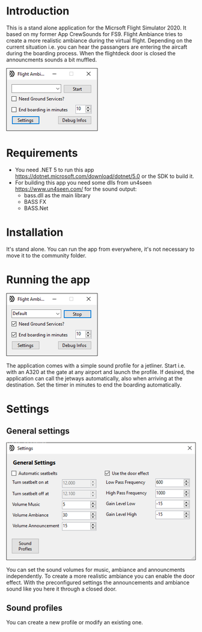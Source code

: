 # Introduction 
This is a stand alone application for the Micrsoft Flight Simulator 2020. It based on my former App CrewSounds for FS9. Flight Ambiance tries to create a more realistic ambiance during the virtual flight. Depending on the current situation i.e. you can hear the passangers are entering the aircaft during the boarding process. When the flightdeck door is closed the announcments sounds a bit muffled.

![Main](docimages/main.png)
# Requirements
* You need .NET 5 to run this app https://dotnet.microsoft.com/download/dotnet/5.0 or the SDK to build it.
* For building this app you need some dlls from un4seen https://www.un4seen.com/ for the sound output:
    * bass.dll as the main library
    * BASS FX
    * BASS.Net

# Installation
It's stand alone. You can run the app from everywhere, it's not necessary to move it to the community folder.

# Running the app
![Start](docimages/start.png)

The application comes with a simple sound profile for a jetliner. Start i.e. with an A320 at the gate at any airport and launch the profile. If desired, the application can call the jetways automatically, also when arriving at the destination. Set the timer in minutes to end the boarding automatically.

# Settings
## General settings
![Generalsettings](docimages/generalsettings.png)

You can set the sound volumes for music, ambiance and announcments independently. To create a more realistic ambiance you can enable the door effect. With the preconfigured settings the announcements and ambiance sound like you here it through a closed door.

## Sound profiles

You can create a new profile or modify an existing one. 